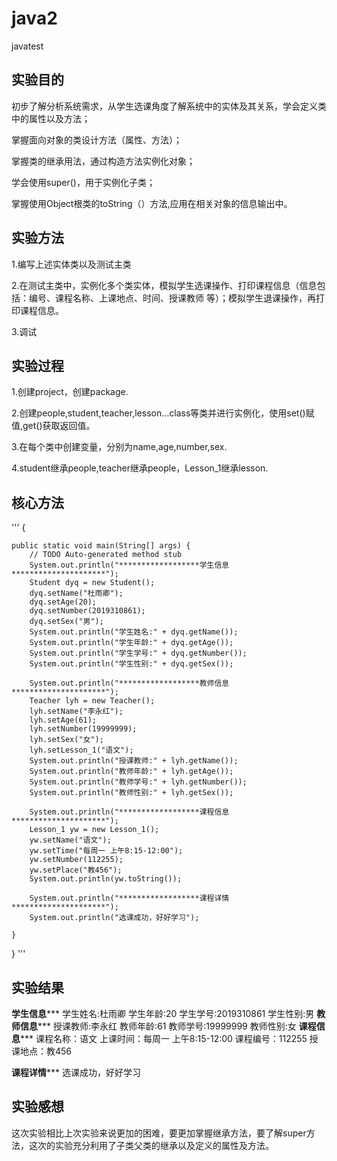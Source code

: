 # java2
javatest

## 实验目的
初步了解分析系统需求，从学生选课角度了解系统中的实体及其关系，学会定义类中的属性以及方法；

掌握面向对象的类设计方法（属性、方法）；

掌握类的继承用法，通过构造方法实例化对象；

学会使用super()，用于实例化子类；

掌握使用Object根类的toString（）方法,应用在相关对象的信息输出中。


## 实验方法
1.编写上述实体类以及测试主类

2.在测试主类中，实例化多个类实体，模拟学生选课操作、打印课程信息（信息包括：编号、课程名称、上课地点、时间、授课教师 等）；模拟学生退课操作，再打印课程信息。

3.调试

## 实验过程
1.创建project，创建package.

2.创建people,student,teacher,lesson...class等类并进行实例化，使用set()赋值,get()获取返回值。

3.在每个类中创建变量，分别为name,age,number,sex.

4.student继承people,teacher继承people，Lesson_1继承lesson.


## 核心方法
'''
  {

	public static void main(String[] args) {
		// TODO Auto-generated method stub
		System.out.println("******************学生信息*********************");
        Student dyq = new Student();
        dyq.setName("杜雨卿");
        dyq.setAge(20);
        dyq.setNumber(2019310861);
        dyq.setSex("男");
        System.out.println("学生姓名:" + dyq.getName());
        System.out.println("学生年龄:" + dyq.getAge());
        System.out.println("学生学号:" + dyq.getNumber());
        System.out.println("学生性别:" + dyq.getSex());

        System.out.println("******************教师信息*********************");
        Teacher lyh = new Teacher();
        lyh.setName("李永红");
        lyh.setAge(61);
        lyh.setNumber(19999999);
        lyh.setSex("女");
        lyh.setLesson_1("语文");
        System.out.println("授课教师:" + lyh.getName());
        System.out.println("教师年龄:" + lyh.getAge());
        System.out.println("教师学号:" + lyh.getNumber());
        System.out.println("教师性别:" + lyh.getSex());

        System.out.println("******************课程信息*********************");
        Lesson_1 yw = new Lesson_1();
        yw.setName("语文");
        yw.setTime("每周一 上午8:15-12:00");
        yw.setNumber(112255);
        yw.setPlace("教456");
        System.out.println(yw.toString());

        System.out.println("******************课程详情*********************");
        System.out.println("选课成功，好好学习");

    }

}
'''

## 实验结果
******************学生信息*********************
学生姓名:杜雨卿
学生年龄:20
学生学号:2019310861
学生性别:男
******************教师信息*********************
授课教师:李永红
教师年龄:61
教师学号:19999999
教师性别:女
******************课程信息*********************
课程名称：语文
上课时间：每周一 上午8:15-12:00
课程编号：112255
授课地点：教456

******************课程详情*********************
选课成功，好好学习


## 实验感想
这次实验相比上次实验来说更加的困难，要更加掌握继承方法，要了解super方法，这次的实验充分利用了子类父类的继承以及定义的属性及方法。
